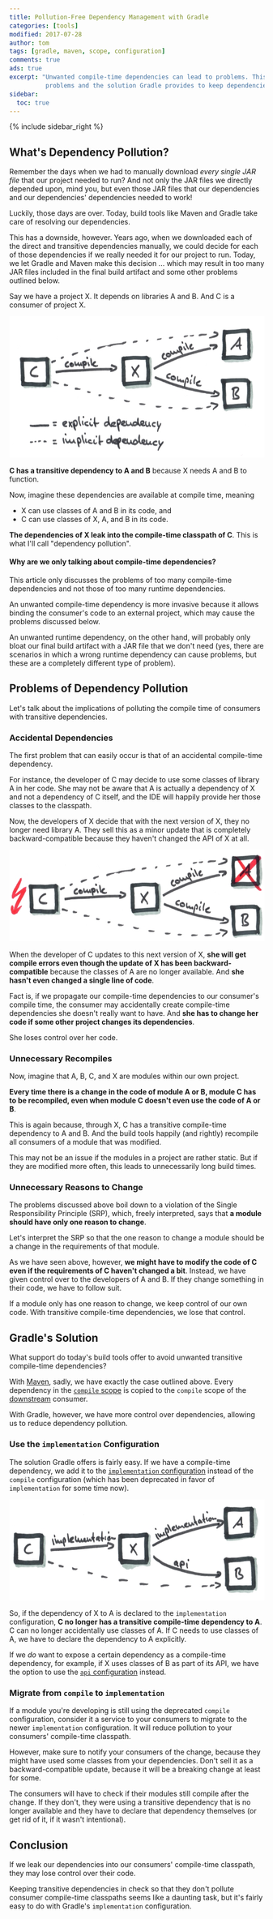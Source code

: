 ```yaml
---
title: Pollution-Free Dependency Management with Gradle
categories: [tools]
modified: 2017-07-28
author: tom
tags: [gradle, maven, scope, configuration]
comments: true
ads: true
excerpt: "Unwanted compile-time dependencies can lead to problems. This article discusses these
          problems and the solution Gradle provides to keep dependencies clean."
sidebar:
  toc: true
---
```


{% include sidebar_right %}

## What's Dependency Pollution?

Remember the days when we had to manually download *every single JAR file* that our project needed to run?
And not only the JAR files we directly depended upon, mind you, but even those JAR files that our 
dependencies and our dependencies' dependencies needed to work!

Luckily, those days are over. Today, build tools like Maven and Gradle take care of resolving
our dependencies.

This has a downside, however. Years ago, when we downloaded each of the direct and transitive
dependencies manually, we could decide for each of those dependencies if we really needed it for
our project to run. Today, we let Gradle and Maven make this decision ... which may result in 
too many JAR files included in the final build artifact and some other problems outlined below.

Say we have a project X. It depends on libraries A and B. And C is a consumer of project X. 

![Transitive dependencies are implicit dependencies.](/assets/images/posts/gradle-dependency-pollution/implicit-dependency.jpg)

**C has a transitive dependency to A and B** because X needs A and B to function.

Now, imagine these dependencies are available at compile time, meaning
 
* X can use classes of A and B in its code, and
* C can use classes of X, A, and B in its code.

**The dependencies of X leak into the compile-time classpath of C**. This is what I'll call "dependency pollution".

<div class="notice--success">
  <h4>Why are we only talking about compile-time dependencies?</h4>
  <p>
    This article only discusses the problems of too many compile-time dependencies and not those of 
    too many runtime dependencies. 
  </p>
  <p>  
    An unwanted compile-time
    dependency is more invasive because it allows binding the consumer's code to an external project, which may
    cause the problems discussed below.    
  </p>
  <p>
    An unwanted runtime dependency, on the other hand, will probably only bloat our final build artifact
    with a JAR file that we don't need (yes, there are scenarios in which a wrong runtime dependency
    can cause problems, but these are a completely different type of problem).
  </p>
</div> 

## Problems of Dependency Pollution

Let's talk about the implications of polluting the compile time of consumers with transitive dependencies. 

### Accidental Dependencies

The first problem that can easily occur is that of an accidental compile-time dependency.

For instance, the developer of C may decide to use some classes of library A in her code.
She may not be aware that A is actually a dependency of X and not a dependency of C itself, and the
IDE will happily provide her those classes to the classpath.

Now, the developers of X decide that with the next version of X, they no longer need library A.
They sell this as a minor update that is completely backward-compatible because
they haven't changed the API of X at all.

![A transitive dependency can change without us doing anything.](/assets/images/posts/gradle-dependency-pollution/explicit-dependency-error.jpg)

When the developer of C updates to this next version of X, **she will get compile errors even though the update of X 
has been backward-compatible** because the classes of A are no longer available. And 
**she hasn't even changed a single line of code**. 

Fact is, if we propagate our compile-time dependencies to our consumer's compile time, the consumer
may accidentally create compile-time dependencies she doesn't really want to have. And **she has to change
her code if some other project changes its dependencies**. 

She loses control over her code. 

### Unnecessary Recompiles

Now, imagine that A, B, C, and X are modules within our own project. 

**Every time there is a change in the code
of module A or B, module C has to be recompiled, even when module C doesn't even use the code of 
A or B**.

This is again because, through X, C has a transitive compile-time dependency to A and B. And the build tools
happily (and rightly) recompile all consumers of a module that was modified. 

This may not be an issue if the modules in a project are rather static. But if they are modified 
more often, this leads to unnecessarily long build times.  

### Unnecessary Reasons to Change

The problems discussed above boil down to a violation of the Single Responsibility Principle (SRP),
which, freely interpreted, says that **a module should have only one reason to change**. 

Let's interpret the SRP so that the one reason to change a module should be a change in the 
requirements of that module.

As we have seen above, however, **we might have to modify the code of C even if the requirements of C
haven't changed a bit**. Instead, we have given control over to the developers of A and B. If they change
something in their code, we have to follow suit.
   
If a module only has one reason to change, we keep control of our own code. With transitive compile-time
dependencies, we lose that control.

## Gradle's Solution

What support do today's build tools offer to avoid unwanted transitive compile-time dependencies?

With [Maven](https://maven.apache.org/guides/introduction/introduction-to-dependency-mechanism.html#Dependency_Scope),
sadly, we have exactly the case outlined above. Every dependency in the [`compile` scope](/maven-scopes-gradle-configurations/#compile)
is copied to the `compile` scope of the [downstream](/upstream-downstream/#upstream-and-downstream-software-dependencies) consumer.

With Gradle, however, we have more control over dependencies, allowing us to reduce dependency
pollution.  

### Use the `implementation` Configuration

The solution Gradle offers is fairly easy. If we have a compile-time dependency, we add it
to the [`implementation` configuration](/maven-scopes-gradle-configurations/#implementation) 
instead of the `compile` configuration (which has been deprecated in favor of `implementation` for 
some time now).

![With Gradle's implementation configuration, compile-time dependencies are no longer transitive.](/assets/images/posts/gradle-dependency-pollution/explicit-dependency.jpg)

So, if the dependency of X to A is declared to the `implementation` configuration, **C no longer
has a transitive compile-time dependency to A**. C can no longer accidentally use classes of A.
If C needs to use classes of A, we have to declare the dependency to A explicitly.

If we *do* want to expose a certain dependency as a compile-time dependency, for example, if X uses
classes of B as part of its API, we have the
option to use the [`api` configuration](/maven-scopes-gradle-configurations/#api) instead. 

### Migrate from `compile` to `implementation`

If a module you're developing is still using the deprecated `compile`
configuration, consider it a service to your consumers to migrate to the newer `implementation`
configuration. It will reduce pollution to your consumers' compile-time classpath.

However, make sure to notify your consumers of the change, because they might have used some 
classes from your dependencies. Don't sell it as a backward-compatible update, because it will
be a breaking change at least for some.

The consumers will have to check if their modules still compile after the change. If they
don't, they were using a transitive dependency that is no longer available and they have to declare
that dependency themselves (or get rid of it, if it wasn't intentional).     

## Conclusion

If we leak our dependencies into our consumers' compile-time classpath, they may lose control
over their code. 

Keeping transitive dependencies in check so that they don't pollute consumer compile-time classpaths seems like
a daunting task, but it's fairly easy to do with Gradle's `implementation` configuration.
